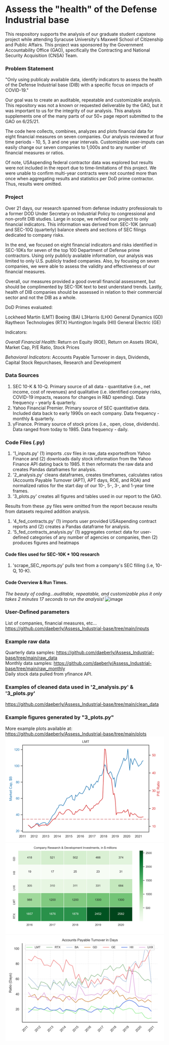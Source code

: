 # Assess the "health" of the Defense Industrial base
This respository supports the analysis of our graduate student capstone project while attending Syracuse University's Maxwell School of Citizenship and Public Affairs. This project was sponsored by the Government Accountability Office (GAO), specifically the Contracting and National Security Acquisition (CNSA) Team.

### Problem Statement
"Only using publicaly available data, identify indicators to assess the health of the Defense Industrial base (DIB) with a specific focus on impacts of COVID-19."

Our goal was to create an auditable, repeatable and customizable analysis. This repository was not a known or requested deliverable by the GAO, but it was important to us for the integrity of our analysis. This analysis supplements one of the many parts of our 50+ page report submitted to the GAO on 6/25/21. 

The code here collects, combines, analyzes and plots financial data for eight financial measures on seven companies. Our analysis reviewed at four time periods - 10, 5, 3 and one year intervals. Customizable user-imputs can easily change our seven companies to 1,000s and to any number of financial measures or ratios. 

Of note, USAspending federal contractor data was explored but results were not included in the report due to time-limitations of this project. We were unable to confirm multi-year contracts were not counted more than once when aggregating results and statistics per DoD prime contractor. Thus, results were omitted.

### Project 
Over 21 days, our research spanned from defense industry professionals to a former DOD Under Secretary on Industrial Policy to congressional and non-profit DIB studies. Large in scope, we refined our project to only financial indicators. This information was derived from SEC-10K (annual) and SEC-10Q (quarterly) balance sheets and sections of SEC filings dedicated to company risks. 

In the end, we focused on eight financial indicators and risks identified in SEC-10Ks for seven of the top 100 Department of Defense prime contractors. Using only publicly available information, our analysis was limited to only U.S. publicly traded companies. Also, by focusing on seven companies, we were able to assess the validity and effectiveness of our financial measures. 

Overall, our measures provided a good overall financial assessment, but should be complimented by SEC-10K text to best understand trends. Lastly, health of DIB companies should be assessed in relation to their commercial sector and not the DIB as a whole.

DoD Primes evaluated:

Lockheed Martin (LMT)   Boeing (BA)   L3Harris (LHX)  General Dynamics (GD)  
Raytheon Technologies (RTX)  Huntington Ingalls (HII) General Electric (GE)

Indicators:

*Overall Financial Health*: Return on Equity (ROE), Return on Assets (ROA), Market Cap, P/E Ratio, Stock Prices

*Behavioral Indicators*: Accounts Payable Turnover in days, Dividends, Capital Stock Repurchases, Research and Development

### Data Sources 
1. SEC 10-K & 10-Q. Primary source of all data - quantitative (i.e., net income, cost of revenues) and qualitative (i.e. identified company risks, COVID-19 impacts, reasons for changes in R&D spending). Data frequency - yearly & quarterly.
1. Yahoo Financial Premier. Primary source of SEC quantitative data. Included data back to early 1990s on each company.  Data frequency - monthly & quarterly.
1. yFinance. Primary source of stock prices (i.e., open, close, dividends). Data ranged from today to 1985. Data frequency - daily.

### Code Files (.py)
1. '1_inputs.py' (1) imports .csv files in raw_data exportedfrom Yahoo Finance and (2) downloads daily stock information from the Yahoo Finance API dating back to 1985. It then reformats the raw data and creates Pandas dataframes for analysis.
1. '2_analysis.py' cleans dataframes, creates timeframes, calculates ratios (Accounts Payable Turnover (APT), APT days, ROE, and ROA) and normalized ratios for the start day of our 10-, 5-, 3-, and 1-year time frames.
1. '3_plots.py' creates all figures and tables used in our report to the GAO.

Results from these .py files were omitted from the report because results from datasets required addition analysis.
1. '4_fed_contracts.py' (1) imports user provided USAspending contract reports and (2) creates a Pandas dataframe for analysis.
1. '5_fed_contracts_analysis.py' (1) aggregates contact data for user-defined categories of any number of agencies or companies, then (2) produces figures and heatmaps 

#### Code files used for SEC-10K * 10Q research
1. 'scrape_SEC_reports.py' pulls text from a company's SEC filling (i.e, 10-Q, 10-K). 

#### Code Overview & Run Times.
*The beauty of coding...auditable, repeatable, and customizable plus it only takes 2 minutes 17 seconds to run the analysis!*
![image](https://user-images.githubusercontent.com/68342740/123573958-f9c15880-d79c-11eb-9df5-90be11c435de.png)

### User-Defined parameters
List of companies, financial measures, etc... https://github.com/daeberly/Assess_Industrial-base/tree/main/inputs

### Example raw data
Quarterly data samples: https://github.com/daeberly/Assess_Industrial-base/tree/main/raw_data <br />
Monthly data samples: https://github.com/daeberly/Assess_Industrial-base/tree/main/raw_monthly <br />
Daily stock data pulled from yfinance API.

### Examples of cleaned data used in '2_analysis.py' & '3_plots.py'
https://github.com/daeberly/Assess_Industrial-base/tree/main/clean_data

### Example figures generated by "3_plots.py"
More example plots available at: https://github.com/daeberly/Assess_Industrial-base/tree/main/plots
![](https://github.com/daeberly/Assess_Industrial-base/blob/main/plots/Purchase_MarketCap/10yr_MarketCap%26PE_LMT.png)
![](https://github.com/daeberly/Assess_Industrial-base/blob/main/plots/R%26D/All_RD_heatmap.png)
![](https://github.com/daeberly/Assess_Industrial-base/blob/main/plots/APT/10yr_APTdays_all.png)

